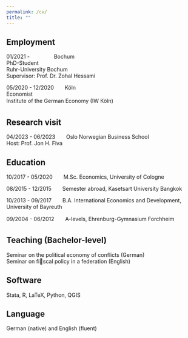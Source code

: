 ```yaml
---
permalink: /cv/
title: ""
---
```


## Employment
01/2021 -  &ensp;&ensp;&ensp;&ensp;&ensp;&ensp;&ensp;&ensp;<i class="fas fa-map-marker-alt"></i> Bochum    
PhD-Student  
Ruhr-University Bochum  
Supervisor: Prof. Dr. Zohal Hessami  

05/2020 - 12/2020 &ensp;&ensp;&ensp;<i class="fas fa-map-marker-alt"></i> Köln  
Economist  
Institute of the German Economy (IW Köln)

## Research visit
04/2023 - 06/2023 &ensp;&ensp;&ensp; <i class="fas fa-map-marker-alt"></i> Oslo 
Norwegian Business School  
Host: Prof. Jon H. Fiva  

## Education 
10/2017 - 05/2020 &ensp;&ensp;&ensp; M.Sc. Economics, University of Cologne 

08/2015 - 12/2015 &ensp;&ensp;&ensp; Semester abroad, Kasetsart University Bangkok

10/2013 - 09/2017 &ensp;&ensp;&ensp; B.A. International Economics and Development, University of Bayreuth

09/2004 - 06/2012 &ensp;&ensp;&ensp; A-levels, Ehrenburg-Gymnasium Forchheim

## Teaching (Bachelor-level)
Seminar on the political economy of conflicts (German)  
Seminar on fiscal policy in a federation (English)  

## Software 
Stata, R, LaTeX, Python, QGIS

## Language
German (native) and English (fluent)
